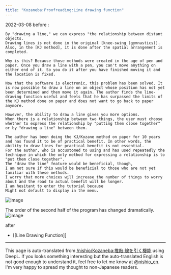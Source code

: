 ```yaml
---
title: "Kozaneba:Proofreading:Line drawing function"
---
```


2022-03-08
before
:

```
By "drawing a line," we can express "the relationship between distant objects.
Drawing lines is not done in the original [knee-swing (gymnastics)]. Also, in the [KJ method], it is done after the spatial arrangement is completed.

Why is this? Because those methods were created in the age of pen and paper. Once you draw a line with a pen, you can't move anything on either end of it. So you do it after you have finished moving it and the location is fixed.

Now that the software is electronic, this problem has been solved. It is now possible to draw a line on an object whose position has not yet been determined and then move it again. The author finds the line-drawing function useful and feels that he has surpassed the limits of the KJ method done on paper and does not want to go back to paper anymore.

However, the ability to draw a line gives you more options.
When there is a relationship between two things, the user must choose whether to express the relationship by "putting them close together" or by "drawing a line" between them.

The author has been doing the KJ/Kozane method on paper for 10 years and has found it to be of practical benefit. In other words, the ability to draw lines for practical benefit is not essential.
For the author, who is accustomed to using and has used repeatedly the technique in which the only method for expressing a relationship is to "put them close together".
The "draw the line" feature would be beneficial, though,
I am not sure if this would be beneficial to those who are not yet familiar with these methods.
I worry that more choices will increase the number of things to worry about and the road to actual benefit will be longer.
I am hesitant to enter the tutorial because
Might not default to display in the menu.
```

![image](https://gyazo.com/71aa2e7ab8cb6093cf105f8056c8884d/thumb/1000)

The order of the second half of the program has changed dramatically.
![image](https://gyazo.com/38850f46bb006127230db9c2cf819546/thumb/1000)

after
- [[Line Drawing Function]]
---
This page is auto-translated from [/nishio/Kozaneba:推敲:線を引く機能](https://scrapbox.io/nishio/Kozaneba:推敲:線を引く機能) using DeepL. If you looks something interesting but the auto-translated English is not good enough to understand it, feel free to let me know at [@nishio_en](https://twitter.com/nishio_en). I'm very happy to spread my thought to non-Japanese readers.